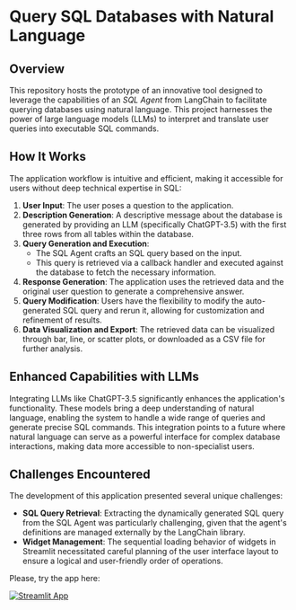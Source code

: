 # Query SQL Databases with Natural Language

## Overview
This repository hosts the prototype of an innovative tool designed to leverage the capabilities of an *SQL Agent* from LangChain to facilitate querying databases using natural language. This project harnesses the power of large language models (LLMs) to interpret and translate user queries into executable SQL commands.

## How It Works
The application workflow is intuitive and efficient, making it accessible for users without deep technical expertise in SQL:

1. **User Input**: The user poses a question to the application.
2. **Description Generation**: A descriptive message about the database is generated by providing an LLM (specifically ChatGPT-3.5) with the first three rows from all tables within the database.
3. **Query Generation and Execution**:
   - The SQL Agent crafts an SQL query based on the input.
   - This query is retrieved via a callback handler and executed against the database to fetch the necessary information.
4. **Response Generation**: The application uses the retrieved data and the original user question to generate a comprehensive answer.
5. **Query Modification**: Users have the flexibility to modify the auto-generated SQL query and rerun it, allowing for customization and refinement of results.
6. **Data Visualization and Export**: The retrieved data can be visualized through bar, line, or scatter plots, or downloaded as a CSV file for further analysis.

## Enhanced Capabilities with LLMs
Integrating LLMs like ChatGPT-3.5 significantly enhances the application's functionality. These models bring a deep understanding of natural language, enabling the system to handle a wide range of queries and generate precise SQL commands. This integration points to a future where natural language can serve as a powerful interface for complex database interactions, making data more accessible to non-specialist users.

## Challenges Encountered
The development of this application presented several unique challenges:
- **SQL Query Retrieval**: Extracting the dynamically generated SQL query from the SQL Agent was particularly challenging, given that the agent's definitions are managed externally by the LangChain library.
- **Widget Management**: The sequential loading behavior of widgets in Streamlit necessitated careful planning of the user interface layout to ensure a logical and user-friendly order of operations.



Please, try the app here:

[![Streamlit App](https://static.streamlit.io/badges/streamlit_badge_black_white.svg)](https://sqlqueryawos.streamlit.app)
